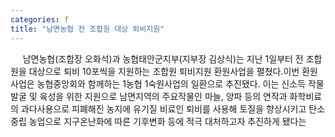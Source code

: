 ```yaml
---
categories: f
title: "남면농협 전 조합원 대상 퇴비지원"
---
```

&nbsp;&nbsp;&nbsp;&nbsp; 남면농협(조합장 오화석)과 농협태안군지부(지부장 김상식)는 지난 1일부터 전 조합원을 대상으로 퇴비 10포씩을 지원하는 조합원 퇴비지원 환원사업을 펼쳤다.이번 환원사업은 농협중앙회와 함께하는 1농협 1숙원사업의 일환으로 추진됐다. 이는 신소득 작물 발굴 및 육성을 위한 지원으로 남면지역의 주요작물인 마늘, 양파 등의 연작과 화학비료의 과다사용으로 피폐해진 농지에 유기질 비료인 퇴비를 사용해 토질을 향상시키고 탄소중립 농업으로 지구온난화에 따른 기후변화 등에 적극 대처하고자 추진하게 됐다는